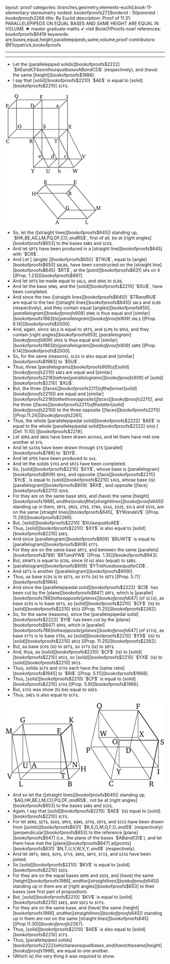 layout: proof
categories: branches,geometry,elements-euclid,book-11-elementary-stereometry
nodeid: bookofproofs$2728
orderid: 50
parentid: bookofproofs$2268
title: By Euclid
description:  Proof of 11.31: PARALLELEPIPEDS ON EQUAL BASES AND SAME HEIGHT ARE EQUAL IN VOLUME &#9733; master graduate maths &#10004; visit BookOfProofs now!
references: bookofproofs$6419
keywords: are,bases,equal,height,parallelepipeds,same,volume,proof
contributors: @Fitzpatrick,bookofproofs


---


---



* Let the [parallelepiped solids][bookofproofs$2222] `$AE$` and `$CF$` be on the equal bases `$AB$` and `$CD$` (respectively), and (have) the same [height][bookofproofs$1986].
* I say that [solid][bookofproofs$2210] `$AE$` is equal to [solid][bookofproofs$2210] `$CF$`.

![fig31e](https://github.com/bookofproofs/bookofproofs.github.io/blob/main/_sources/_assets/images/euclid/Book11/fig31e.png?raw=true)

* So, let the ([straight lines][bookofproofs$645]) standing up, `$HK$`, `$BE$`, `$AG$`, `$LM$`, `$PQ$`, `$DF$`, `$CO$`, and `$RS$`, first of all, be at [right angles][bookofproofs$653] to the bases `$AB$` and `$CD$`.
* And let `$RT$` have been produced in a [straight line][bookofproofs$645] with `$CR$`.
* And Let [ (angle) ][bookofproofs$650] `$TRU$`, equal to [angle][bookofproofs$650] `$ALB$`, have been constructed on the [straight line][bookofproofs$645] `$RT$`, at the [point][bookofproofs$631] `$R$` on it [[Prop. 1.23]][bookofproofs$897].
* And let `$RT$` be made equal to `$AL$`, and `$RU$` to `$LB$`.
* And let the base `$RW$`, and the [solid][bookofproofs$2210] `$XU$`, have been completed.
* And since the two ([straight lines][bookofproofs$645]) `$TR$` and `$RU$` are equal to the two ([straight lines][bookofproofs$645]) `$AL$` and `$LB$` (respectively), and they contain equal [angles][bookofproofs$650], [parallelogram][bookofproofs$909] `$RW$` is thus equal and [similar][bookofproofs$1983] to [parallelogram][bookofproofs$909] `$HL$` [[Prop. 6.14]][bookofproofs$2000].
* And, again, since `$AL$` is equal to `$RT$`, and `$LM$` to `$RS$`, and they contain [right angles][bookofproofs$653], [parallelogram][bookofproofs$909] `$RX$` is thus equal and [similar][bookofproofs$1983] to [parallelogram][bookofproofs$909] `$AM$` [[Prop. 6.14]][bookofproofs$2000].
* So, for the same (reasons), `$LE$` is also equal and [similar][bookofproofs$1983] to `$SU$`.
* Thus, three [parallelograms][bookofproofs$909] of [solid][bookofproofs$2210] `$AE$` are equal and [similar][bookofproofs$2218] to three [parallelograms][bookofproofs$909] of [solid][bookofproofs$2210] `$XU$`.
* But, the three ([faces][bookofproofs$2211] of the former [solid][bookofproofs$2210]) are equal and [similar][bookofproofs$2218] to the three opposite ([faces][bookofproofs$2211]), and the three ([faces][bookofproofs$2211] of the latter [solid][bookofproofs$2210]) to the three opposite ([faces][bookofproofs$2211]) [[Prop. 11.24]][bookofproofs$2261].
* Thus, the whole [parallelepipedal solid][bookofproofs$2222] `$AE$` is equal to the whole [parallelepipedal solid][bookofproofs$2222] `$XU$` [ [Def. 11.10] ][bookofproofs$2219].
* Let `$DR$` and `$WU$` have been drawn across, and let them have met one another at `$Y$`.
* And let `$aTb$` have been drawn through `$T$` [parallel][bookofproofs$788] to `$DY$`.
* And let `$PD$` have been produced to `$a$`.
* And let the solids `$YX$` and `$RI$` have been completed.
* So, [solid][bookofproofs$2210] `$XY$`, whose base is [parallelogram][bookofproofs$909] `$RX$`, and opposite ([face][bookofproofs$2211]) `$Yc$`, is equal to [solid][bookofproofs$2210] `$XU$`, whose base (is) [parallelogram][bookofproofs$909] `$RX$`, and opposite ([face][bookofproofs$2211]) `$UV$`.
* For they are on the same base `$RX$`, and (have) the same [height][bookofproofs$1986], and the (ends of the [straight lines][bookofproofs$645]) standing up in them, `$RY$`, `$RU$`, `$Tb$`, `$TW$`, `$Se$`, `$Sd$`, `$Xc$` and `$XV$`, are on the same [straight lines][bookofproofs$645], `$YW$` and `$eV$` [[Prop. 11.29]][bookofproofs$2266].
* But, [solid][bookofproofs$2210] `$XU$` is equal to `$AE$`.
* Thus, [solid][bookofproofs$2210] `$XY$` is also equal to [solid][bookofproofs$2210] `$AE$`.
* And since [parallelogram][bookofproofs$909] `$RUWT$` is equal to [parallelogram][bookofproofs$909] `$YT$`.
* For they are on the same base `$RT$`, and between the same [parallels][bookofproofs$788] `$RT$` and `$YW$` [[Prop. 1.35]][bookofproofs$943].
* But, `$RUWT$` is equal to `$CD$`, since (it is) also (equal) to `$AB$`.
* [parallelogram][bookofproofs$909] `$YT$` is thus also equal to `$CD$`.
* And `$DT$` is another ([parallelogram][bookofproofs$909]).
* Thus, as base `$CD$` is to `$DT$`, so `$YT$` (is) to `$DT$` [[Prop. 5.7]][bookofproofs$1964].
* And since the [parallelepipedal solid][bookofproofs$2222] `$CI$` has been cut by the [plane][bookofproofs$647] `$RF$`, which is [parallel][bookofproofs$788] to the opposite [planes][bookofproofs$647] (of `$CI$`), as base `$CD$` is to base `$DT$`, so [solid][bookofproofs$2210] `$CF$` (is) to [solid][bookofproofs$2210] `$RI$` [[Prop. 11.25]][bookofproofs$2262].
* So, for the same (reasons), since the [parallelepipedal solid][bookofproofs$2222] `$YI$` has been cut by the [plane][bookofproofs$647] `$RX$`, which is [parallel][bookofproofs$788] to the opposite [planes][bookofproofs$647] (of `$YI$`), as base `$YT$` is to base `$TD$`, so [solid][bookofproofs$2210] `$YX$` (is) to [solid][bookofproofs$2210] `$RI$` [[Prop. 11.25]][bookofproofs$2262].
* But, as base `$CD$` (is) to `$DT$`, so `$YT$` (is) to `$DT$`.
* And, thus, as [solid][bookofproofs$2210] `$CF$` (is) to [solid][bookofproofs$2210] `$RI$`, so [solid][bookofproofs$2210] `$YX$` (is) to [solid][bookofproofs$2210] `$RI$`.
* Thus, solids `$CF$` and `$YX$` each have the [same ratio][bookofproofs$1945] to `$RI$` [[Prop. 5.11]][bookofproofs$1968].
* Thus, [solid][bookofproofs$2210] `$CF$` is equal to [solid][bookofproofs$2210] `$YX$` [[Prop. 5.9]][bookofproofs$1966].
* But, `$YX$` was show (to be) equal to `$AE$`.
* Thus, `$AE$` is also equal to `$CF$`.

![fig31ae](https://github.com/bookofproofs/bookofproofs.github.io/blob/main/_sources/_assets/images/euclid/Book11/fig31ae.png?raw=true)

* And so let the ([straight lines][bookofproofs$645]) standing up, `$AG$`, `$HK$`, `$BE$`, `$LM$`, `$CO$`, `$PQ$`, `$DF$`, and `$RS$`, not be at [right angles][bookofproofs$653] to the bases `$AB$` and `$CD$`.
* Again, I say that [solid][bookofproofs$2210] `$AE$` (is) equal to [solid][bookofproofs$2210] `$CF$`.
* For let `$KN$`, `$ET$`, `$GU$`, `$MV$`, `$QW$`, `$FX$`, `$OY$`, and `$SI$` have been drawn from [points][bookofproofs$631] `$K$`, `$E$`, `$G$`, `$M$`, `$Q$`, `$F$`, `$O$`, and `$S$` (respectively) [perpendicular][bookofproofs$653] to the reference [plane][bookofproofs$647] (i.e., the plane of the bases `$AB$` and `$CD$`), and let them have met the [plane][bookofproofs$647] at[points][bookofproofs$631] `$N$`, `$T$`, `$U$`, `$V$`, `$W$`, `$X$`, `$Y$`, and `$I$` (respectively).
* And let `$NT$`, `$NU$`, `$UV$`, `$TV$`, `$WX$`, `$WY$`, `$YI$`, and `$IX$` have been joined.
* So [solid][bookofproofs$2210] `$KV$` is equal to [solid][bookofproofs$2210] `$QI$`.
* For they are on the equal bases `$KM$` and `$QS$`, and (have) the same [height][bookofproofs$1986], and the ([straight lines][bookofproofs$645]) standing up in them are at [right angles][bookofproofs$653] to their bases (see first part of proposition).
* But, [solid][bookofproofs$2210] `$KV$` is equal to [solid][bookofproofs$2210] `$AE$`, and `$QI$` to `$CF$`.
* For they are on the same base, and (have) the same [height][bookofproofs$1986], and the ([straight lines][bookofproofs$645]) standing up in them are not on the same [straight lines][bookofproofs$645] [[Prop. 11.30]][bookofproofs$2267].
* Thus, [solid][bookofproofs$2210] `$AE$` is also equal to [solid][bookofproofs$2210] `$CF$`.
* Thus, [parallelepiped solids][bookofproofs$2222] which are on equal bases, and (have) the same [height][bookofproofs$1986], are equal to one another.
* (Which is) the very thing it was required to show.
